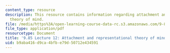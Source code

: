```yaml
---
content_type: resource
description: This resource contains information regarding attachment and representational
  theory of mind.
file: /media/https%3A/open-learning-course-data-rc.s3.amazonaws.com/9-85-infant-and-early-childhood-cognition-fall-2012/b9aba416d9ca4bfbe79d50712e434591_MIT9_85F12_lec12.pdf
file_type: application/pdf
resourcetype: Document
title: '9.85 Lecture 12: Attachment and representational theory of mind'
uid: b9aba416-d9ca-4bfb-e79d-50712e434591
---
```

